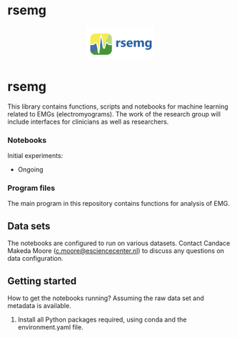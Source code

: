 # rsemg

<p align="center">
    <img style="width: 30%; height: 30%" src="https://github.com/NLeSC/rsemg/blob/main/rsemg.png">
</p>

#  rsemg


This library contains functions, scripts and notebooks for machine learning related to EMGs (electromyograms). The work of the research group will include interfaces for clinicians as well as researchers.

### Notebooks

Initial experiments:
- Ongoing


### Program files

The main program in this repository contains functions for analysis of EMG.


## Data sets

The notebooks are configured to run on various datasets.
Contact Candace Makeda Moore (c.moore@esciencecenter.nl) to discuss any questions on data configuration. 

## Getting started

How to get the notebooks running? Assuming the raw data set and metadata is available.

1. Install all Python packages required, using conda and the environment.yaml file.
